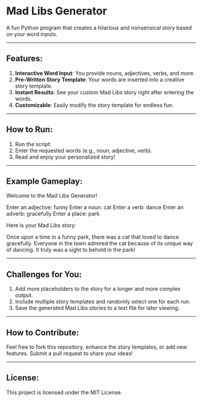 # Mad Libs Generator

A fun Python program that creates a hilarious and nonsensical story based on your word inputs.

---

## Features:
1. **Interactive Word Input**: You provide nouns, adjectives, verbs, and more.
2. **Pre-Written Story Template**: Your words are inserted into a creative story template.
3. **Instant Results**: See your custom Mad Libs story right after entering the words.
4. **Customizable**: Easily modify the story template for endless fun.

---

## How to Run:
1. Run the script:
2. Enter the requested words (e.g., noun, adjective, verb).
3. Read and enjoy your personalized story!

---

## Example Gameplay:
Welcome to the Mad Libs Generator!

Enter an adjective: funny Enter a noun: cat Enter a verb: dance Enter an adverb: gracefully Enter a place: park

Here is your Mad Libs story:

Once upon a time in a funny park, there was a cat that loved to dance gracefully. Everyone in the town admired the cat because of its unique way of dancing. It truly was a sight to behold in the park!


---

## Challenges for You:
1. Add more placeholders to the story for a longer and more complex output.
2. Include multiple story templates and randomly select one for each run.
3. Save the generated Mad Libs stories to a text file for later viewing.

---

## How to Contribute:
Feel free to fork this repository, enhance the story templates, or add new features. Submit a pull request to share your ideas!

---

## License:
This project is licensed under the MIT License.
